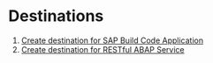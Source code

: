 # Destinations

1. [Create destination for SAP Build Code Application](./build-code/README.md)
2. [Create destination for RESTful ABAP Service](./rap/README.md)